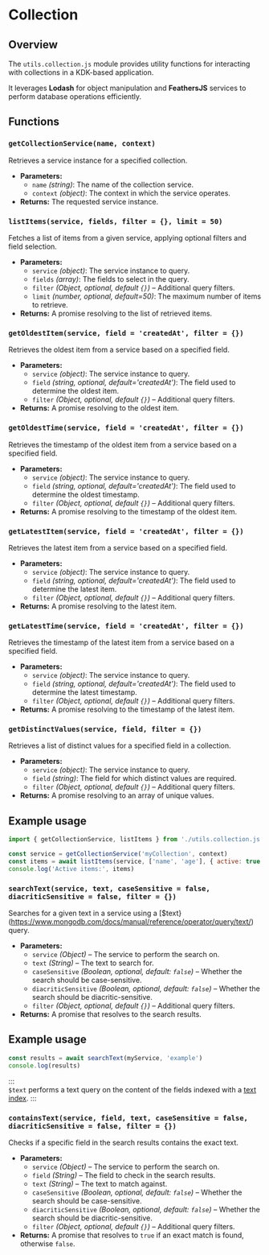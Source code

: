 # Collection

## Overview

The `utils.collection.js` module provides utility functions for interacting with collections in a KDK-based application. 

It leverages **Lodash** for object manipulation and **FeathersJS** services to perform database operations efficiently.

## Functions

### `getCollectionService(name, context)`

Retrieves a service instance for a specified collection.

- **Parameters:**
  - `name` *(string)*: The name of the collection service.
  - `context` *(object)*: The context in which the service operates.
- **Returns:** The requested service instance.

### `listItems(service, fields, filter = {}, limit = 50)`

Fetches a list of items from a given service, applying optional filters and field selection.

- **Parameters:**
  - `service` *(object)*: The service instance to query.
  - `fields` *(array)*: The fields to select in the query.
  - `filter` *(Object, optional, default `{}`)* – Additional query filters.
  - `limit` *(number, optional, default=50)*: The maximum number of items to retrieve.
- **Returns:** A promise resolving to the list of retrieved items.

### `getOldestItem(service, field = 'createdAt', filter = {})`

Retrieves the oldest item from a service based on a specified field.

- **Parameters:**
  - `service` *(object)*: The service instance to query.
  - `field` *(string, optional, default='createdAt')*: The field used to determine the oldest item.
  - `filter` *(Object, optional, default `{}`)* – Additional query filters.
- **Returns:** A promise resolving to the oldest item.

### `getOldestTime(service, field = 'createdAt', filter = {})`

Retrieves the timestamp of the oldest item from a service based on a specified field.

- **Parameters:**
  - `service` *(object)*: The service instance to query.
  - `field` *(string, optional, default='createdAt')*: The field used to determine the oldest timestamp.
  - `filter` *(Object, optional, default `{}`)* – Additional query filters.
- **Returns:** A promise resolving to the timestamp of the oldest item.

### `getLatestItem(service, field = 'createdAt', filter = {})`

Retrieves the latest item from a service based on a specified field.

- **Parameters:**
  - `service` *(object)*: The service instance to query.
  - `field` *(string, optional, default='createdAt')*: The field used to determine the latest item.
  - `filter` *(Object, optional, default `{}`)* – Additional query filters.
- **Returns:** A promise resolving to the latest item.

### `getLatestTime(service, field = 'createdAt', filter = {})`

Retrieves the timestamp of the latest item from a service based on a specified field.

- **Parameters:**
  - `service` *(object)*: The service instance to query.
  - `field` *(string, optional, default='createdAt')*: The field used to determine the latest timestamp.
  - `filter` *(Object, optional, default `{}`)* – Additional query filters.
- **Returns:** A promise resolving to the timestamp of the latest item.

### `getDistinctValues(service, field, filter = {})`

Retrieves a list of distinct values for a specified field in a collection.

- **Parameters:**
  - `service` *(object)*: The service instance to query.
  - `field` *(string)*: The field for which distinct values are required.
  - `filter` *(Object, optional, default `{}`)* – Additional query filters.
- **Returns:** A promise resolving to an array of unique values.

## Example usage

```javascript
import { getCollectionService, listItems } from './utils.collection.js'

const service = getCollectionService('myCollection', context)
const items = await listItems(service, ['name', 'age'], { active: true }, 100)
console.log('Active items:', items)
```
### `searchText(service, text, caseSensitive = false, diacriticSensitive = false, filter = {})`

Searches for a given text in a service using a [$text}(https://www.mongodb.com/docs/manual/reference/operator/query/text/) query.

- **Parameters:**
  - `service` *(Object)* – The service to perform the search on.
  - `text` *(String)* – The text to search for.
  - `caseSensitive` *(Boolean, optional, default: `false`)* – Whether the search should be case-sensitive.
  - `diacriticSensitive` *(Boolean, optional, default: `false`)* – Whether the search should be diacritic-sensitive.
  - `filter` *(Object, optional, default `{}`)* – Additional query filters.
- **Returns:** A promise that resolves to the search results.

## Example usage

```javascript
const results = await searchText(myService, 'example')
console.log(results)
```

:::  
`$text` performs a text query on the content of the fields indexed with a [text index](https://www.mongodb.com/docs/manual/core/indexes/index-types/index-text/#std-label-index-type-text). 
:::

### `containsText(service, field, text, caseSensitive = false, diacriticSensitive = false, filter = {})`

Checks if a specific field in the search results contains the exact text.

- **Parameters:**
  - `service` *(Object)* – The service to perform the search on.
  - `field` *(String)* – The field to check in the search results.
  - `text` *(String)* – The text to match against.
  - `caseSensitive` *(Boolean, optional, default: `false`)* – Whether the search should be case-sensitive.
  - `diacriticSensitive` *(Boolean, optional, default: `false`)* – Whether the search should be diacritic-sensitive.
  - `filter` *(Object, optional, default `{}`)* – Additional query filters.
- **Returns:** A promise that resolves to `true` if an exact match is found, otherwise `false`.

